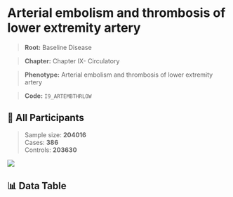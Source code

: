 # Arterial embolism and thrombosis of lower extremity artery

> **Root:** Baseline Disease  

> **Chapter:** Chapter IX- Circulatory  

> **Phenotype:** Arterial embolism and thrombosis of lower extremity artery  

> **Code:** `I9_ARTEMBTHRLOW`

## 🧪 All Participants  
> Sample size: **204016**  
> Cases: **386**  
> Controls: **203630**
<img src="/Sensitive/Figures/ALL/Incidence/I9_ARTEMBTHRLOW.png"/>

## 📊 Data Table
<CsvTableMRF src="/Sensitive/Data/ALL/Incidence/COX_I9_ARTEMBTHRLOW.csv"/>

